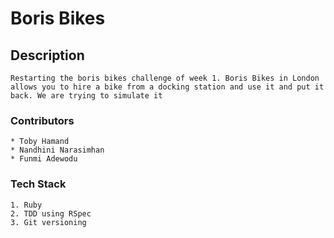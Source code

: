 # Boris Bikes

## Description
	Restarting the boris bikes challenge of week 1. Boris Bikes in London allows you to hire a bike from a docking station and use it and put it back. We are trying to simulate it


### Contributors

	* Toby Hamand
	* Nandhini Narasimhan
	* Funmi Adewodu

### Tech Stack

	1. Ruby
	2. TDD using RSpec
	3. Git versioning
